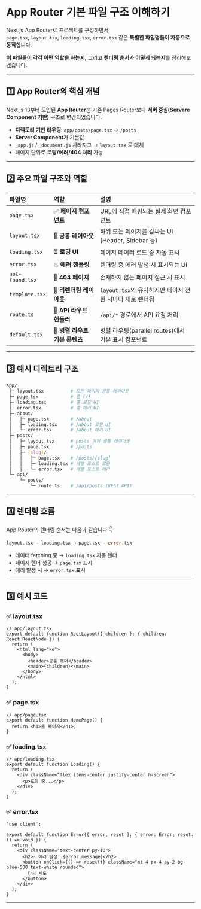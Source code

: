 # App Router 기본 파일 구조 이해하기
Next.js App Router로 프로젝트를 구성하면서,  
`page.tsx`, `layout.tsx`, `loading.tsx`, `error.tsx` 같은 **특별한 파일명들이 자동으로 동작**합니다.

**이 파일들이 각각 어떤 역할을 하는지,** 그리고 **렌더링 순서가 어떻게 되는지**를 정리해보겠습니다.

---

## 1️⃣ App Router의 핵심 개념
Next.js 13부터 도입된 **App Router**는 기존 Pages Router보다 **서버 중심(Servare Component 기반)** 구조로 변경되었습니다.

- **디렉토리 기반 라우팅**: `app/posts/page.tsx` → `/posts`
- **Server Component**가 기본값
- `_app.js` / `_document.js` 사라지고 → `layout.tsx` 로 대체
- 페이지 단위로 **로딩/에러/404 처리** 가능

---

## 2️⃣ 주요 파일 구조와 역할
|파일명|역할|설명|
|:---|:---|:---|
| `page.tsx`      | ✅ **페이지 컴포넌트**       | URL에 직접 매핑되는 실제 화면 컴포넌트               |
| `layout.tsx`    | 🧩 **공통 레이아웃**       | 하위 모든 페이지를 감싸는 UI (Header, Sidebar 등) |
| `loading.tsx`   | ⏳ **로딩 UI**          | 페이지 데이터 로드 중 자동 표시                    |
| `error.tsx`     | 💥 **에러 핸들링**        | 렌더링 중 에러 발생 시 표시되는 UI                 |
| `not-found.tsx` | 🚫 **404 페이지**       | 존재하지 않는 페이지 접근 시 표시                   |
| `template.tsx`  | 🔁 **리렌더링 레이아웃**     | `layout.tsx`와 유사하지만 페이지 전환 시마다 새로 렌더됨 |
| `route.ts`      | 🔗 **API 라우트 핸들러**   | `/api/*` 경로에서 API 요청 처리               |
| `default.tsx`   | 🧱 **병렬 라우트 기본 콘텐츠** | 병렬 라우팅(parallel routes)에서 기본 표시 컴포넌트  |

---

## 3️⃣ 예시 디렉토리 구조

```bash
app/
 ├─ layout.tsx          # 모든 페이지 공통 레이아웃
 ├─ page.tsx            # 홈 (/)
 ├─ loading.tsx         # 홈 로딩 UI
 ├─ error.tsx           # 홈 에러 UI
 ├─ about/
 │   ├─ page.tsx        # /about
 │   ├─ loading.tsx     # /about 로딩 UI
 │   └─ error.tsx       # /about 에러 UI
 ├─ posts/
 │   ├─ layout.tsx      # posts 하위 공통 레이아웃
 │   ├─ page.tsx        # /posts
 │   ├─ [slug]/
 │   │   ├─ page.tsx    # /posts/[slug]
 │   │   ├─ loading.tsx # 개별 포스트 로딩
 │   │   └─ error.tsx   # 개별 포스트 에러
 └─ api/
     └─ posts/
         └─ route.ts    # /api/posts (REST API)
```

---

## 4️⃣ 렌더링 흐름

App Router의 렌더링 순서는 다음과 같습니다 👇

```go
layout.tsx → loading.tsx → page.tsx → error.tsx
```

- 데이터 fetching 중 → `loading.tsx` 자동 렌더
- 페이지 렌더 성공 → `page.tsx` 표시
- 에러 발생 시 → `error.tsx` 표시

---

## 5️⃣ 예시 코드

### ✅ layout.tsx

```tsx
// app/layout.tsx
export default function RootLayout({ children }: { children: React.ReactNode }) {
  return (
    <html lang="ko">
      <body>
        <header>공통 헤더</header>
        <main>{children}</main>
      </body>
    </html>
  );
}
```

### ✅ page.tsx

```tsx
// app/page.tsx
export default function HomePage() {
  return <h1>홈 페이지</h1>;
}
```

### ✅ loading.tsx

```tsx
// app/loading.tsx
export default function Loading() {
  return (
    <div className="flex items-center justify-center h-screen">
      <p>로딩 중...</p>
    </div>
  );
}
```

### ✅ error.tsx

```tsx
'use client';

export default function Error({ error, reset }: { error: Error; reset: () => void }) {
  return (
    <div className="text-center py-10">
      <h2>⚠️ 에러 발생: {error.message}</h2>
      <button onClick={() => reset()} className="mt-4 px-4 py-2 bg-blue-500 text-white rounded">
        다시 시도
      </button>
    </div>
  );
}
```

---